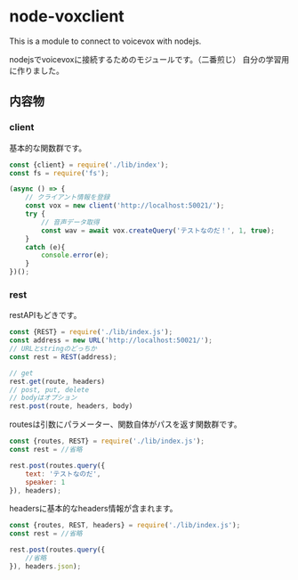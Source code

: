 # node-voxclient
This is a module to connect to voicevox with nodejs.

nodejsでvoicevoxに接続するためのモジュールです。（二番煎じ）
自分の学習用に作りました。

## 内容物
### client
基本的な関数群です。
```javascript
const {client} = require('./lib/index');
const fs = require('fs');

(async () => {
    // クライアント情報を登録
	const vox = new client('http://localhost:50021/');
	try {
		// 音声データ取得
		const wav = await vox.createQuery('テストなのだ！', 1, true);
	}
	catch (e){
		console.error(e);
	}
})();
```

### rest
restAPIもどきです。  
```javascript
const {REST} = require('./lib/index.js');
const address = new URL('http://localhost:50021/');
// URLとstringのどっちか
const rest = REST(address);

// get 
rest.get(route, headers)
// post, put, delete
// bodyはオプション
rest.post(route, headers, body)
```

routesは引数にパラメーター、関数自体がパスを返す関数群です。  
```javascript
const {routes, REST} = require('./lib/index.js');
const rest = //省略

rest.post(routes.query({
    text: 'テストなのだ',
    speaker: 1
}), headers);
```

headersに基本的なheaders情報が含まれます。
```javascript
const {routes, REST, headers} = require('./lib/index.js');
const rest = //省略

rest.post(routes.query({
    //省略
}), headers.json);
```